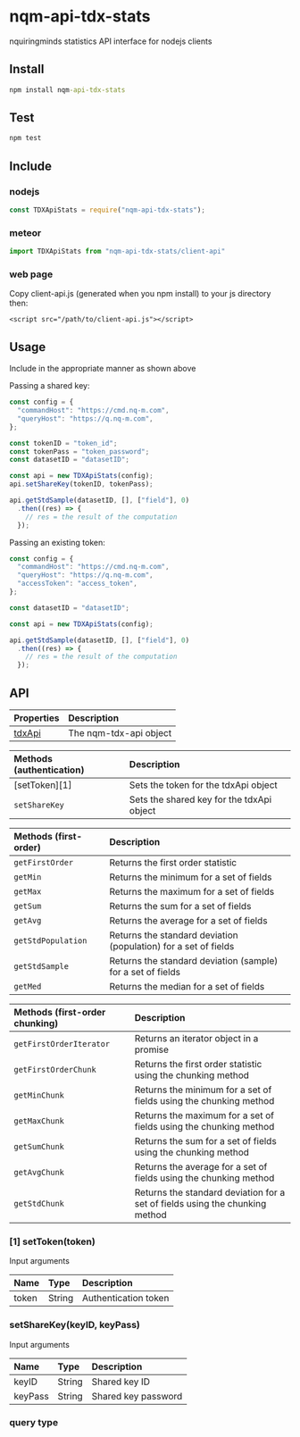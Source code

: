# nqm-api-tdx-stats
nquiringminds statistics API interface for nodejs clients

## Install
```cmd
npm install nqm-api-tdx-stats
```

## Test
```cmd
npm test
```
## Include

### nodejs
```js
const TDXApiStats = require("nqm-api-tdx-stats");
```

### meteor
```js
import TDXApiStats from "nqm-api-tdx-stats/client-api"
```

### web page
Copy client-api.js (generated when you npm install) to your js directory then:
```
<script src="/path/to/client-api.js"></script>
```

## Usage
Include in the appropriate manner as shown above

Passing a shared key:
```js
const config = {
  "commandHost": "https://cmd.nq-m.com",
  "queryHost": "https://q.nq-m.com",
};

const tokenID = "token_id";
const tokenPass = "token_password";
const datasetID = "datasetID";

const api = new TDXApiStats(config);
api.setShareKey(tokenID, tokenPass);

api.getStdSample(datasetID, [], ["field"], 0)
  .then((res) => {
    // res = the result of the computation
  });
```

Passing an existing token:
```js
const config = {
  "commandHost": "https://cmd.nq-m.com",
  "queryHost": "https://q.nq-m.com",
  "accessToken": "access_token",
};

const datasetID = "datasetID";

const api = new TDXApiStats(config);

api.getStdSample(datasetID, [], ["field"], 0)
  .then((res) => {
    // res = the result of the computation
  });
```
## API
|Properties|Description|
|:---|:---|
|[tdxApi](https://github.com/nqminds/nqm-api-tdx)| The nqm-tdx-api object|

|Methods (authentication)|Description|
|:---|:---|
|[setToken][1]|Sets the token for the tdxApi object|
|`setShareKey`|Sets the shared key for the tdxApi object|

|Methods (first-order)|Description|
|:---|:---|
|`getFirstOrder`|Returns the first order statistic|
|`getMin`|Returns the minimum for a set of fields|
|`getMax`|Returns the maximum for a set of fields|
|`getSum`|Returns the sum for a set of fields|
|`getAvg`|Returns the average for a set of fields|
|`getStdPopulation`|Returns the standard deviation (population) for a set of fields|
|`getStdSample`|Returns the standard deviation (sample) for a set of fields|
|`getMed`|Returns the median for a set of fields|

|Methods (first-order chunking)|Description|
|:---|:---|
|`getFirstOrderIterator`|Returns an iterator object in a promise|
|`getFirstOrderChunk`|Returns the first order statistic using the chunking method|
|`getMinChunk`|Returns the minimum for a set of fields using the chunking method|
|`getMaxChunk`|Returns the maximum for a set of fields using the chunking method|
|`getSumChunk`|Returns the sum for a set of fields using the chunking method|
|`getAvgChunk`|Returns the average for a set of fields using the chunking method|
|`getStdChunk`|Returns the standard deviation for a set of fields using the chunking method|

### [1] setToken(token)
Input arguments

|Name|Type|Description|
|:---|:---|:---|
|token|String|Authentication token|

### setShareKey(keyID, keyPass)
Input arguments

|Name|Type|Description|
|:---|:---|:---|
|keyID|String|Shared key ID|
|keyPass|String|Shared key password|


### query type

